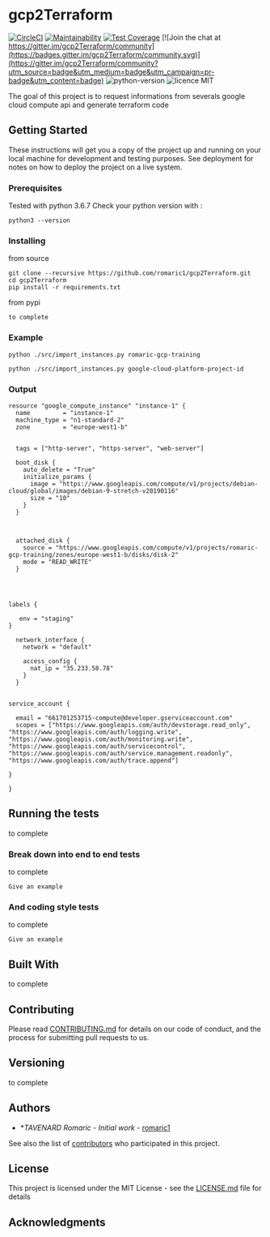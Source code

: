 # gcp2Terraform
[![CircleCI](https://circleci.com/gh/romaric1/gcp2Terraform/tree/master.svg?style=svg)](https://circleci.com/gh/romaric1/gcp2Terraform/tree/master)
[![Maintainability](https://api.codeclimate.com/v1/badges/2a59bdbdf758a3d19c8e/maintainability)](https://codeclimate.com/github/romaric1/gcp2Terraform/maintainability)
[![Test Coverage](https://api.codeclimate.com/v1/badges/2a59bdbdf758a3d19c8e/test_coverage)](https://codeclimate.com/github/romaric1/gcp2Terraform/test_coverage) [![Join the chat at https://gitter.im/gcp2Terraform/community](https://badges.gitter.im/gcp2Terraform/community.svg)](https://gitter.im/gcp2Terraform/community?utm_source=badge&utm_medium=badge&utm_campaign=pr-badge&utm_content=badge)
![python-version](https://img.shields.io/badge/python%20version-3.6.7-green.svg)
![licence MIT](https://img.shields.io/badge/licence-MIT-lightgrey.svg)

The goal of this project is to request informations from severals google cloud compute api and generate terraform code 

## Getting Started

These instructions will get you a copy of the project up and running on your local machine for development and testing purposes. See deployment for notes on how to deploy the project on a live system.

### Prerequisites

Tested with python 3.6.7
Check your python version with :
```
python3 --version

```

### Installing

from source

```
git clone --recursive https://github.com/romaric1/gcp2Terraform.git
cd gcp2Terraform
pip install -r requirements.txt
```

from pypi

```
to complete
```
### Example

```
python ./src/import_instances.py romaric-gcp-training
```
```
python ./src/import_instances.py google-cloud-platform-project-id
```
### Output
```hcl
resource "google_compute_instance" "instance-1" {
  name         = "instance-1"
  machine_type = "n1-standard-2"
  zone         = "europe-west1-b"


  tags = ["http-server", "https-server", "web-server"]

  boot_disk {
    auto_delete = "True"
    initialize_params {
      image = "https://www.googleapis.com/compute/v1/projects/debian-cloud/global/images/debian-9-stretch-v20190116"
      size = "10"
    }
  }


  
  attached_disk {
    source = "https://www.googleapis.com/compute/v1/projects/romaric-gcp-training/zones/europe-west1-b/disks/disk-2"
    mode = "READ_WRITE"
  }
  



labels {

   env = "staging"
}

  network_interface {
    network = "default"

    access_config {
      nat_ip = "35.233.58.78"
    }
  }


service_account {
  
  email = "661701253715-compute@developer.gserviceaccount.com"
  scopes = ["https://www.googleapis.com/auth/devstorage.read_only", "https://www.googleapis.com/auth/logging.write", "https://www.googleapis.com/auth/monitoring.write", "https://www.googleapis.com/auth/servicecontrol", "https://www.googleapis.com/auth/service.management.readonly", "https://www.googleapis.com/auth/trace.append"]
  
}

}
```

## Running the tests

to complete

### Break down into end to end tests

to complete
```
Give an example
```

### And coding style tests
to complete

```
Give an example
```

## Built With
to complete


## Contributing

Please read [CONTRIBUTING.md](https://github.com/romaric1/gcp2Terraform/blob/master/CONTRIBUTING.md) for details on our code of conduct, and the process for submitting pull requests to us.

## Versioning
to complete

## Authors

* **TAVENARD Romaric* - *Initial work* - [romaric1](https://github.com/romaric1)

See also the list of [contributors](https://github.com/romaric1/gcp2Terraform/graphs/contributors) who participated in this project.

## License

This project is licensed under the MIT License - see the [LICENSE.md](LICENSE.md) file for details

## Acknowledgments

